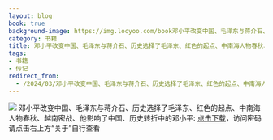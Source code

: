 ```yaml
---
layout: blog
book: true
background-image: https://img.locyoo.com/book邓小平改变中国、毛泽东与蒋介石、历史选择了毛泽东、红色的起点、中南海人物春秋、越南密战、他影响了中国、历史转折中的邓小平.jpg
category: 书籍
title: 邓小平改变中国、毛泽东与蒋介石、历史选择了毛泽东、红色的起点、中南海人物春秋、越南密战、他影响了中国、历史转折中的邓小平
tags:
- 书籍
- 传记
redirect_from:
  - /2024/03/邓小平改变中国、毛泽东与蒋介石、历史选择了毛泽东、红色的起点、中南海人物春秋、越南密战、他影响了中国、历史转折中的邓小平/
---
```

![](https://img.locyoo.com/book邓小平改变中国、毛泽东与蒋介石、历史选择了毛泽东、红色的起点、中南海人物春秋、越南密战、他影响了中国、历史转折中的邓小平.jpg)
邓小平改变中国、毛泽东与蒋介石、历史选择了毛泽东、红色的起点、中南海人物春秋、越南密战、他影响了中国、历史转折中的邓小平: <a name = "ref1" href="https://url18.ctfile.com/f/50983618-1380048952-5a06c6?p=3619">点击下载</a>，访问密码请点击右上方“关于”自行查看